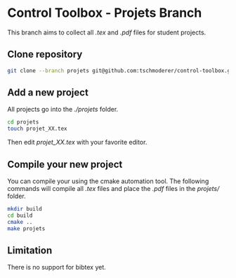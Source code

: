 # Control Toolbox - Projets Branch 

This branch aims to collect all *.tex* and *.pdf* files for student projects.

## Clone repository

```bash
git clone --branch projets git@github.com:tschmoderer/control-toolbox.git
```

## Add a new project

All projects go into the *./projets* folder.

```bash
cd projets
touch projet_XX.tex
```

Then edit *projet_XX.tex* with your favorite editor.

## Compile your new project

You can compile your using the cmake automation tool. The following commands will compile all *.tex* files and place the *.pdf* files in the *projets/* folder. 

```bash
mkdir build
cd build
cmake ..
make projets
```

## Limitation

There is no support for bibtex yet. 